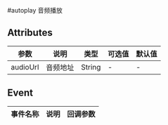 #autoplay 音频播放

## Attributes
|  参数 | 说明 | 类型  | 可选值  | 默认值  |
| ------------ | ------------ | ------------ | ------------ | ------------ |
|audioUrl | 音频地址 | String | - | - |

## Event
| 事件名称  | 说明  | 回调参数  |
| ------------ | ------------ | ------------ |